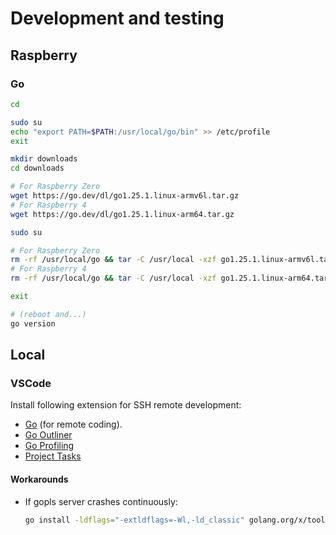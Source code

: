# Development and testing

## Raspberry

### Go

```sh
cd

sudo su
echo "export PATH=$PATH:/usr/local/go/bin" >> /etc/profile
exit

mkdir downloads
cd downloads

# For Raspberry Zero
wget https://go.dev/dl/go1.25.1.linux-armv6l.tar.gz
# For Raspberry 4
wget https://go.dev/dl/go1.25.1.linux-arm64.tar.gz

sudo su

# For Raspberry Zero
rm -rf /usr/local/go && tar -C /usr/local -xzf go1.25.1.linux-armv6l.tar.gz
# For Raspberry 4
rm -rf /usr/local/go && tar -C /usr/local -xzf go1.25.1.linux-arm64.tar.gz

exit

# (reboot and...)
go version
```

## Local

### VSCode

Install following extension for SSH remote development:

- [Go](https://marketplace.visualstudio.com/items?itemName=golang.Go) (for remote coding).
- [Go Outliner](https://marketplace.visualstudio.com/items?itemName=766b.go-outliner)
- [Go Profiling](https://marketplace.visualstudio.com/items?itemName=MaxMedia.go-prof)
- [Project Tasks](https://marketplace.visualstudio.com/items?itemName=haugerbr.project-tasks)

#### Workarounds

- If gopls server crashes continuously:

  ```sh
  go install -ldflags="-extldflags=-Wl,-ld_classic" golang.org/x/tools/gopls@latest
  ```
